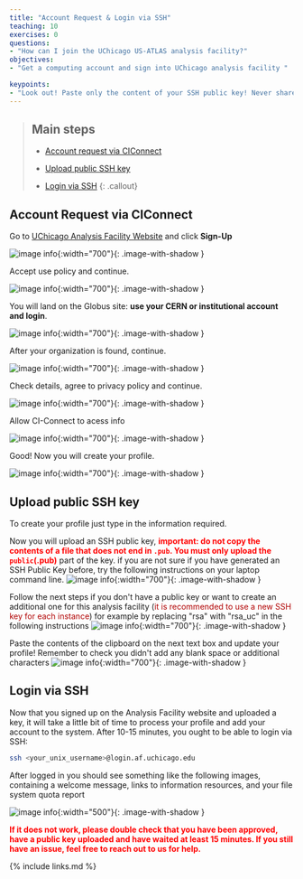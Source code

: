 ```yaml
---
title: "Account Request & Login via SSH"
teaching: 10
exercises: 0
questions:
- "How can I join the UChicago US-ATLAS analysis facility?"
objectives:
- "Get a computing account and sign into UChicago analysis facility "

keypoints:
- "Look out! Paste only the content of your SSH public key! Never share the content of your SSH private key!"
---
```


> ## Main steps
>
> - <a href="#account">Account request via CIConnect</a>
>
> - <a href="#key">Upload public SSH key</a>
>
> - <a href="#login">Login via SSH</a>
{: .callout}

<!------------------------------------------------------------------------------------->
<!------------------------------ Account request -------------------------------------->
<h2 id="account">Account Request via CIConnect</h2>


Go to <a href="https://af.uchicago.edu">UChicago Analysis Facility Website</a> and click <strong>Sign-Up</strong>

![image info](./../fig/i_a1signup_NEW.png){:width="700"}{: .image-with-shadow }

Accept use policy and continue.

![image info](./../fig/i_a2policy_NEW){:width="700"}{: .image-with-shadow }

You will land on the Globus site: <strong>use your CERN or institutional account and login</strong>.

![image info](./../fig/i_a3organiz.png){:width="700"}{: .image-with-shadow }

After your organization is found, continue.

![image info](./../fig/i_a3organizlog.png){:width="700"}{: .image-with-shadow }

Check details, agree to privacy policy and continue.

![image info](./../fig/i_a4details.png){:width="700"}{: .image-with-shadow }

Allow CI-Connect to acess info

![image info](./../fig/i_a5useinfo.png){:width="700"}{: .image-with-shadow }

Good! Now you will create your profile.

![image info](./../fig/i_a6profile.png){:width="700"}{: .image-with-shadow }


<!------------------------------------------------------------------------------------->
<!------------------------------ Upload public ssh key--------------------------------->

<h2 id="key">Upload public SSH key</h2>

To create your profile just type in the information required.

Now you will upload an SSH public key, **<font color="red">important: do not copy the contents of a file that does not end in `.pub`. You must only upload the `public`(.pub)</font>** part of the key.
if you are not sure if you have generated an SSH Public Key before, try the following instructions on your laptop command line.
![image info](./../fig/i_a7oldkey.png){:width="700"}{: .image-with-shadow }

Follow the next steps if you don't have a public key or want to create an additional one for this analysis facility (<font color="Bright Gold">it is recommended to use a new SSH key for each instance</font>) for example by replacing "rsa" with "rsa_uc" in the following instructions
![image info](./../fig/i_a8newkey.png){:width="700"}{: .image-with-shadow }

Paste the contents of the clipboard on the next text box and update your profile! Remember to check you didn't add any blank space or additional characters
![image info](./../fig/i_a9pastekey.png){:width="700"}{: .image-with-shadow }


<!------------------------------------------------------------------------------------->
<!------------------------------ login via ssh--------------------------------->
<h2 id="login">Login via SSH</h2>

Now that you signed up on the Analysis Facility website and uploaded a key, it will take a little bit of time to process your profile and add your account to the system. After 10-15 minutes, you ought to be able to login via SSH:

```bash
ssh <your_unix_username>@login.af.uchicago.edu
```
After logged in you should see something like the following images, containing a welcome message, links to information resources, and your file system quota report

![image info](./../fig/i_a10insshlogo.png){:width="500"}{: .image-with-shadow }

<strong><font color="red">If it does not work, please double check that you have been approved, have a public key uploaded and have waited at least 15 minutes. If you still have an issue, feel free to reach out to us for help.</font></strong>

<!----------------------------------- fin --------------------------------------------->
{% include links.md %}

